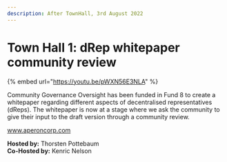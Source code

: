 ```yaml
---
description: After TownHall, 3rd August 2022
---
```


# Town Hall 1: dRep whitepaper community review

{% embed url="https://youtu.be/pWXN56E3NLA" %}

Community Governance Oversight has been funded in Fund 8 to create a whitepaper regarding different aspects of decentralised representatives (dReps). The whitepaper is now at a stage where we ask the community to give their input to the draft version through a community review.

www.aperoncorp.com

**Hosted by:** Thorsten Pottebaum \
**Co-Hosted by:** Kenric Nelson

